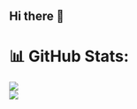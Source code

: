 ## Hi there 👋

# 📊 GitHub Stats:

![](https://github-readme-stats.vercel.app/api?username=ByKaizen&theme=shadow_green&hide_border=false&include_all_commits=false&count_private=false)<br/>
![](https://github-readme-streak-stats.herokuapp.com/?user=ByKaizen&theme=shadow_green&hide_border=false)<br/>
